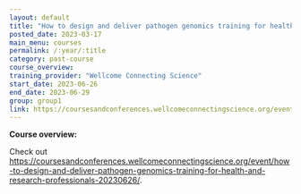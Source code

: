 ```yaml
---
layout: default
title: "How to design and deliver pathogen genomics training for health and research professionals"
posted_date: 2023-03-17
main_menu: courses
permalink: /:year/:title
category: past-course
course_overview: 
training_provider: "Wellcome Connecting Science"
start_date: 2023-06-26
end_date: 2023-06-29
group: group1
link: https://coursesandconferences.wellcomeconnectingscience.org/event/how-to-design-and-deliver-pathogen-genomics-training-for-health-and-research-professionals-20230626/
---
```

  
<!-- ### SARS-CoV-2 NGS bioinformatics course 2021 -->

<p align="left"><b >Course overview:</b></p>


<p>Check out <a href="https://coursesandconferences.wellcomeconnectingscience.org/event/how-to-design-and-deliver-pathogen-genomics-training-for-health-and-research-professionals-20230626/">https://coursesandconferences.wellcomeconnectingscience.org/event/how-to-design-and-deliver-pathogen-genomics-training-for-health-and-research-professionals-20230626/</a>.</p>